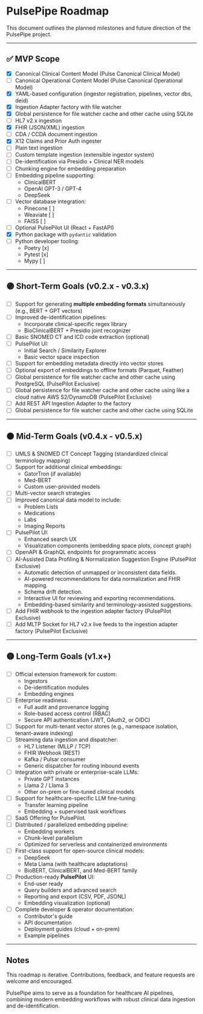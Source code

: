 # PulsePipe Roadmap

This document outlines the planned milestones and future direction of the PulsePipe project.

---

## ✅ MVP Scope

- [x] Canonical Clinical Content Model (Pulse Canonical Clinical Model)
- [ ] Canonical Operational Content Model (Pulse Canonical Operational Model)
- [x] YAML-based configuration (ingestor registration, pipelines, vector dbs, deid)
- [x] Ingestion Adapter factory with file watcher
- [x] Global persistence for file watcher cache and other cache using SQLite
- [ ] HL7 v2.x ingestion
- [x] FHIR (JSON/XML) ingestion
- [ ] CDA / CCDA document ingestion
- [x] X12 Claims and Prior Auth ingester
- [ ] Plain text ingestion
- [ ] Custom template ingestion (extensible ingestor system)
- [ ] De-identification via Presidio + Clinical NER models
- [ ] Chunking engine for embedding preparation
- [ ] Embedding pipeline supporting:
    - ClinicalBERT
    - OpenAI GPT-3 / GPT-4
    - DeepSeek
- [ ] Vector database integration:
    - Pinecone [ ]
    - Weaviate [ ]
    - FAISS [ ]
- [ ] Optional PulsePilot UI (React + FastAPI)
- [x] Python package with `pydantic` validation
- [ ] Python developer tooling:
    - Poetry [x]
    - Pytest [x]
    - Mypy [ ]

---

## 🟣 Short-Term Goals (v0.2.x - v0.3.x)

- [ ] Support for generating **multiple embedding formats** simultaneously (e.g., BERT + GPT vectors)
- [ ] Improved de-identification pipelines:
    - Incorporate clinical-specific regex library
    - BioClinicalBERT + Presidio joint recognizer
- [ ] Basic SNOMED CT and ICD code extraction (optional)
- [ ] PulsePilot UI:
    - Initial Search / Similarity Explorer
    - Basic vector space inspection
- [ ] Support for embedding metadata directly into vector stores
- [ ] Optional export of embeddings to offline formats (Parquet, Feather)
- [ ] Global persistence for file watcher cache and other cache using PostgreSQL (PulsePilot Exclusive)
- [ ] Global persistence for file watcher cache and other cache using like a cloud native AWS S2/DynamoDB (PulsePilot Exclusive)
- [ ] Add REST API Ingestion Adapter to the factory
- [ ] Global persistence for file watcher cache and other cache using SQLite

---

## 🟠 Mid-Term Goals (v0.4.x - v0.5.x)

- [ ] UMLS & SNOMED CT Concept Tagging (standardized clinical terminology mapping)
- [ ] Support for additional clinical embeddings:
    - GatorTron (if available)
    - Med-BERT
    - Custom user-provided models
- [ ] Multi-vector search strategies
- [ ] Improved canonical data model to include:
    - Problem Lists
    - Medications
    - Labs
    - Imaging Reports
- [ ] PulsePilot UI:
    - Enhanced search UX
    - Visualization components (embedding space plots, concept graph)
- [ ] OpenAPI & GraphQL endpoints for programmatic access
- [ ] AI-Assisted Data Profiling & Normalization Suggestion Engine (PulsePilot Exclusive)
    - Automatic detection of unmapped or inconsistent data fields.
    - AI-powered recommendations for data normalization and FHIR mapping.
    - Schema drift detection.
    - Interactive UI for reviewing and exporting recommendations.
    - Embedding-based similarity and terminology-assisted suggestions.
- [ ] Add FHIR webhook to the ingestion adapter factory (PulsePilot Exclusive)
- [ ] Add MLTP Socket for HL7 v2.x live feeds to the ingestion adapter factory (PulsePilot Exclusive)

---

## 🟡 Long-Term Goals (v1.x+)

- [ ] Official extension framework for custom:
    - Ingestors
    - De-identification modules
    - Embedding engines
- [ ] Enterprise readiness:
    - Full audit and provenance logging
    - Role-based access control (RBAC)
    - Secure API authentication (JWT, OAuth2, or OIDC)
- [ ] Support for multi-tenant vector stores (e.g., namespace isolation, tenant-aware indexing)
- [ ] Streaming data ingestion and dispatcher:
    - HL7 Listener (MLLP / TCP)
    - FHIR Webhook (REST)
    - Kafka / Pulsar consumer
    - Generic dispatcher for routing inbound events
- [ ] Integration with private or enterprise-scale LLMs:
    - Private GPT instances
    - Llama 2 / Llama 3
    - Other on-prem or fine-tuned clinical models
- [ ] Support for healthcare-specific LLM fine-tuning:
    - Transfer learning pipeline
    - Embedding + supervised task workflows
- [ ] SaaS Offering for PulsePilot.
- [ ] Distributed / parallelized embedding pipeline:
    - Embedding workers
    - Chunk-level parallelism
    - Optimized for serverless and containerized environments
- [ ] First-class support for open-source clinical models:
    - DeepSeek
    - Meta Llama (with healthcare adaptations)
    - BioBERT, ClinicalBERT, and Med-BERT family
- [ ] Production-ready **PulsePilot** UI:
    - End-user ready
    - Query builders and advanced search
    - Reporting and export (CSV, PDF, JSONL)
    - Embedding visualization (optional)
- [ ] Complete developer & operator documentation:
    - Contributor's guide
    - API documentation
    - Deployment guides (cloud + on-prem)
    - Example pipelines

---

## Notes

This roadmap is iterative. Contributions, feedback, and feature requests are welcome and encouraged.

PulsePipe aims to serve as a foundation for healthcare AI pipelines, combining modern embedding workflows with robust clinical data ingestion and de-identification.
